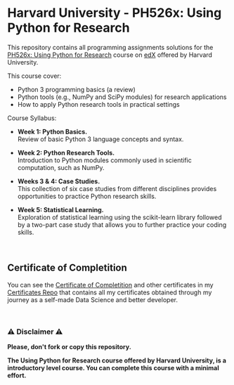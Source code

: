 # Harvard University - PH526x: Using Python for Research
This repository contains all programming assignments solutions for the [PH526x: Using Python for Research](https://www.coursera.org/specializations/deep-learning) course on [edX](https://www.edx.org) offered by Harvard University.

This course cover:
- Python 3 programming basics (a review)
- Python tools (e.g., NumPy and SciPy modules) for research applications
- How to apply Python research tools in practical settings

Course Syllabus:

- **Week 1: Python Basics.** <br/>
Review of basic Python 3 language concepts and syntax.
 
- **Week 2: Python Research Tools.** <br/>
Introduction to Python modules commonly used in scientific computation, such as NumPy.
 
- **Weeks 3 & 4: Case Studies.** <br/>
This collection of six case studies from different disciplines provides opportunities to practice Python research skills.

- **Week 5: Statistical Learning.** <br/>
Exploration of statistical learning using the scikit-learn library followed by a two-part case study that allows you to further practice your coding skills.

<br/>

## Certificate of Completition
You can see the [Certificate of Completition](https://github.com/AlessandroCorradini/Certificates/blob/master/Edx%20-%20Harvard%20University%20-%20PH526x%20Using%20Python%20for%20Research%20Certificate.pdf) and other certificates in my [Certificates Repo](https://github.com/AlessandroCorradini/Certificates) that contains all my certificates obtained through my journey as a self-made Data Science and better developer.

<br/>

### ⚠️ Disclaimer ⚠️
**Please, don't fork or copy this repository.**

**The Using Python for Research course offered by Harvard University, is a introductory level course. You can complete this course with a minimal effort.**

